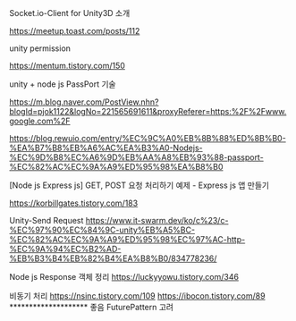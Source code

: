 
Socket.io-Client for Unity3D 소개

https://meetup.toast.com/posts/112

unity permission

https://mentum.tistory.com/150


unity + node js PassPort 기술

https://m.blog.naver.com/PostView.nhn?blogId=pjok1122&logNo=221565691611&proxyReferer=https:%2F%2Fwww.google.com%2F

https://blog.rewuio.com/entry/%EC%9C%A0%EB%8B%88%ED%8B%B0-%EA%B7%B8%EB%A6%AC%EA%B3%A0-Nodejs-%EC%9D%B8%EC%A6%9D%EB%AA%A8%EB%93%88-passport-%EC%82%AC%EC%9A%A9%ED%95%98%EA%B8%B0

[Node js Express js] GET, POST 요청 처리하기 예제 - Express js 앱 만들기

https://korbillgates.tistory.com/183

Unity-Send Request
https://www.it-swarm.dev/ko/c%23/c-%EC%97%90%EC%84%9C-unity%EB%A5%BC-%EC%82%AC%EC%9A%A9%ED%95%98%EC%97%AC-http-%EC%9A%94%EC%B2%AD-%EB%B3%B4%EB%82%B4%EA%B8%B0/834778236/

Node js Response 객체 정리
https://luckyyowu.tistory.com/346



비동기 처리
https://nsinc.tistory.com/109
https://ibocon.tistory.com/89 ******************** 좋음
FuturePattern 고려
